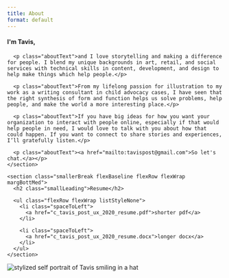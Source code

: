 ```yaml
---
title: About
format: default
---
```


<article class="aboutContainer gridCenter gridTextPicCol">
  <article class="flexCol">
    <section>
      <h1 class="aboutText lessLeading">I'm Tavis,</h1>

      <p class="aboutText">and I love storytelling and making a difference for people. I blend my unique backgrounds in art, retail, and social services with technical skills in content, development, and design to help make things which help people.</p>

      <p class="aboutText">From my lifelong passion for illustration to my work as a writing consultant in child advocacy cases, I have seen that the right synthesis of form and function helps us solve problems, help people, and make the world a more interesting place.</p>

      <p class="aboutText">If you have big ideas for how you want your organization to interact with people online, especially if that would help people in need, I would love to talk with you about how that could happen. If you want to connect to share stories and experiences, I’ll gratefully listen.</p>

      <p class="aboutText"><a href="mailto:tavispost@gmail.com">So let's chat.</a></p>
    </section>

    <section class="smallerBreak flexBaseline flexRow flexWrap margBottMed">
      <h2 class="smallLeading">Resume</h2>

      <ul class="flexRow flexWrap listStyleNone">
        <li class="spaceToLeft">
          <a href="c_tavis_post_ux_2020_resume.pdf">shorter pdf</a>
        </li>

        <li class="spaceToLeft">
          <a href="c_tavis_post_ux_2020_resume.docx">longer docx</a>
        </li>
      </ul>
    </section>
  </article>

  <img src="images/selfPortrait.png" alt="stylized self portrait of Tavis smiling in a hat" class="selfPortrait">
</article>
